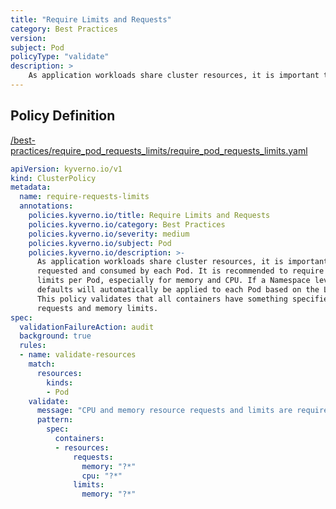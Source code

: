 ```yaml
---
title: "Require Limits and Requests"
category: Best Practices
version: 
subject: Pod
policyType: "validate"
description: >
    As application workloads share cluster resources, it is important to limit resources requested and consumed by each Pod. It is recommended to require resource requests and limits per Pod, especially for memory and CPU. If a Namespace level request or limit is specified, defaults will automatically be applied to each Pod based on the LimitRange configuration. This policy validates that all containers have something specified for memory and CPU requests and memory limits.
---
```


## Policy Definition
<a href="https://github.com/JimBugwadia/kyverno-policies/raw/fix_annotations//best-practices/require_pod_requests_limits/require_pod_requests_limits.yaml" target="-blank">/best-practices/require_pod_requests_limits/require_pod_requests_limits.yaml</a>

```yaml
apiVersion: kyverno.io/v1
kind: ClusterPolicy
metadata:
  name: require-requests-limits
  annotations:
    policies.kyverno.io/title: Require Limits and Requests
    policies.kyverno.io/category: Best Practices
    policies.kyverno.io/severity: medium
    policies.kyverno.io/subject: Pod
    policies.kyverno.io/description: >-
      As application workloads share cluster resources, it is important to limit resources
      requested and consumed by each Pod. It is recommended to require resource requests and
      limits per Pod, especially for memory and CPU. If a Namespace level request or limit is specified,
      defaults will automatically be applied to each Pod based on the LimitRange configuration.
      This policy validates that all containers have something specified for memory and CPU
      requests and memory limits.
spec:
  validationFailureAction: audit
  background: true
  rules:
  - name: validate-resources
    match:
      resources:
        kinds:
        - Pod
    validate:
      message: "CPU and memory resource requests and limits are required."
      pattern:
        spec:
          containers:
          - resources:
              requests:
                memory: "?*"
                cpu: "?*"
              limits:
                memory: "?*"
```
